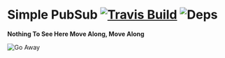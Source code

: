 # Simple PubSub [![Travis Build](https://travis-ci.org/Jerczu/simplepubsub.svg?branch=master)](https://travis-ci.org/Jerczu/simplepubsub) ![Deps](https://david-dm.org/Jerczu/simplepubsub.svg)    
  
**Nothing To See Here Move Along, Move Along**  
  
![Go Away](https://vicsmash.com/nothing_to_see_here_naked_gun.gif)

